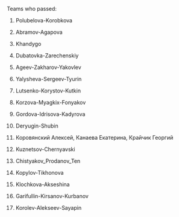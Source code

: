 Teams who passed:

1. Polubelova-Korobkova

2. Abramov-Agapova

3. Khandygo

4. Dubatovka-Zarechenskiy

5. Ageev-Zakharov-Yakovlev

6. Yalysheva-Sergeev-Tyurin

7. Lutsenko-Korystov-Kutkin

8. Korzova-Myagkix-Fonyakov

9. Gordova-Idrisova-Kadyrova

10. Deryugin-Shubin

11. Коровянский Алексей, Канаева Екатерина, Крайчик Георгий

12. Kuznetsov-Chernyavski

13. Chistyakov\_Prodanov\_Ten

14. Kopylov-Tikhonova

15. Klochkova-Akseshina

16. Garifullin-Kirsanov-Kurbanov

17. Korolev-Alekseev-Sayapin